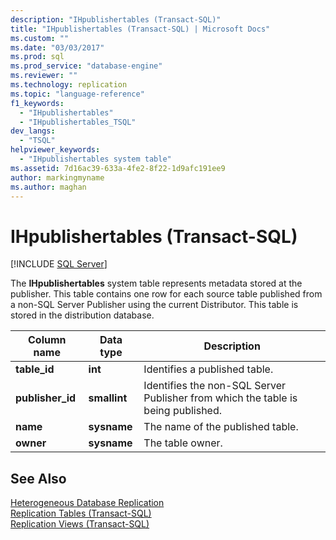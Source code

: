 ```yaml
---
description: "IHpublishertables (Transact-SQL)"
title: "IHpublishertables (Transact-SQL) | Microsoft Docs"
ms.custom: ""
ms.date: "03/03/2017"
ms.prod: sql
ms.prod_service: "database-engine"
ms.reviewer: ""
ms.technology: replication
ms.topic: "language-reference"
f1_keywords: 
  - "IHpublishertables"
  - "IHpublishertables_TSQL"
dev_langs: 
  - "TSQL"
helpviewer_keywords: 
  - "IHpublishertables system table"
ms.assetid: 7d16ac39-633a-4fe2-8f22-1d9afc191ee9
author: markingmyname
ms.author: maghan
---
```

# IHpublishertables (Transact-SQL)
[!INCLUDE [SQL Server](../../includes/applies-to-version/sqlserver.md)]

  The **IHpublishertables** system table represents metadata stored at the publisher. This table contains one row for each source table published from a non-SQL Server Publisher using the current Distributor. This table is stored in the distribution database.  
  
|Column name|Data type|Description|  
|-----------------|---------------|-----------------|  
|**table_id**|**int**|Identifies a published table.|  
|**publisher_id**|**smallint**|Identifies the non-SQL Server Publisher from which the table is being published.|  
|**name**|**sysname**|The name of the published table.|  
|**owner**|**sysname**|The table owner.|  
  
## See Also  
 [Heterogeneous Database Replication](../../relational-databases/replication/non-sql/heterogeneous-database-replication.md)   
 [Replication Tables &#40;Transact-SQL&#41;](../../relational-databases/system-tables/replication-tables-transact-sql.md)   
 [Replication Views &#40;Transact-SQL&#41;](../../relational-databases/system-views/replication-views-transact-sql.md)  
  
  
